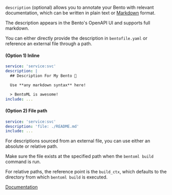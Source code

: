 `description` (optional) allows you to annotate your Bento with relevant documentation, which can be written in plain text or [Markdown](https://daringfireball.net/projects/markdown/syntax) format.

The description appears in the Bento's OpenAPI UI and supports full markdown.

You can either directly provide the description in `bentofile.yaml` or reference an external file through a path.

#### (Option 1) Inline

```yaml
service: 'service:svc'
description: |
  ## Description For My Bento 🍱

  Use **any markdown syntax** here!

  > BentoML is awesome!
include: ...
```

#### (Option 2) File path

```yaml
service: 'service:svc'
description: 'file: ./README.md'
include: ...
```

For descriptions sourced from an external file, you can use either an absolute or relative path.

Make sure the file exists at the specified path when the `bentoml build` command is run.

For relative paths, the reference point is the `build_ctx`, which defaults to the directory from which `bentoml build` is executed.

[Documentation](https://docs.bentoml.org/en/latest/guides/build-options.html#description)
